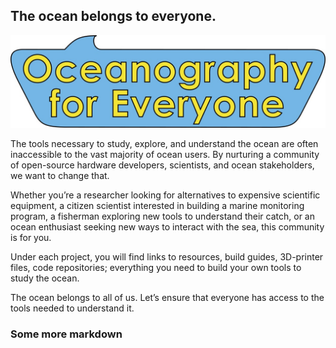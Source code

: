 ## The ocean belongs to everyone.

![Oceanography for Everyone logo](https://github.com/OceanographyforEveryone/oceanographyforeveryone.github.io/blob/master/OfE_sticker2.jpg)

The tools necessary to study, explore, and understand the ocean are often inaccessible to the vast majority of ocean users. By nurturing a community of open-source hardware developers, scientists, and ocean stakeholders, we want to change that.

Whether you’re a researcher looking for alternatives to expensive scientific equipment, a citizen scientist interested in building a marine monitoring program, a fisherman exploring new tools to understand their catch, or an ocean enthusiast seeking new ways to interact with the sea, this community is for you.

Under each project, you will find links to resources, build guides, 3D-printer files, code repositories; everything you need to build your own tools to study the ocean. 

The ocean belongs to all of us. Let’s ensure that everyone has access to the tools needed to understand it.

### Some more markdown
